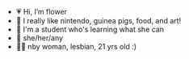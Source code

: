 - 💗 Hi, I’m flower
- 👀 I really like nintendo, guinea pigs, food, and art!
- 🌱 I'm a student who's learning what she can
- 💭 she/her/any
- 🏳️‍🌈 nby woman, lesbian, 21 yrs old :)
